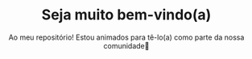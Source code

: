 
<h1 align="center">Seja muito bem-vindo(a) </h1>
<p align="center">Ao meu repositório! Estou animados para tê-lo(a) como parte da nossa comunidade👋
</p>
<!--
**MTplusWebSystem/MTplusWebSystem** is a ✨ _special_ ✨ repository because its `README.md` (this file) appears on your GitHub profile.

Here are some ideas to get you started:
</a>
<a href="https://github.com/sauceisgood">
 <img align="center" src="https://github-readme-stats.vercel.app/api?username=sauceisgood&show_icons=true&theme=transparent" />
</a>
